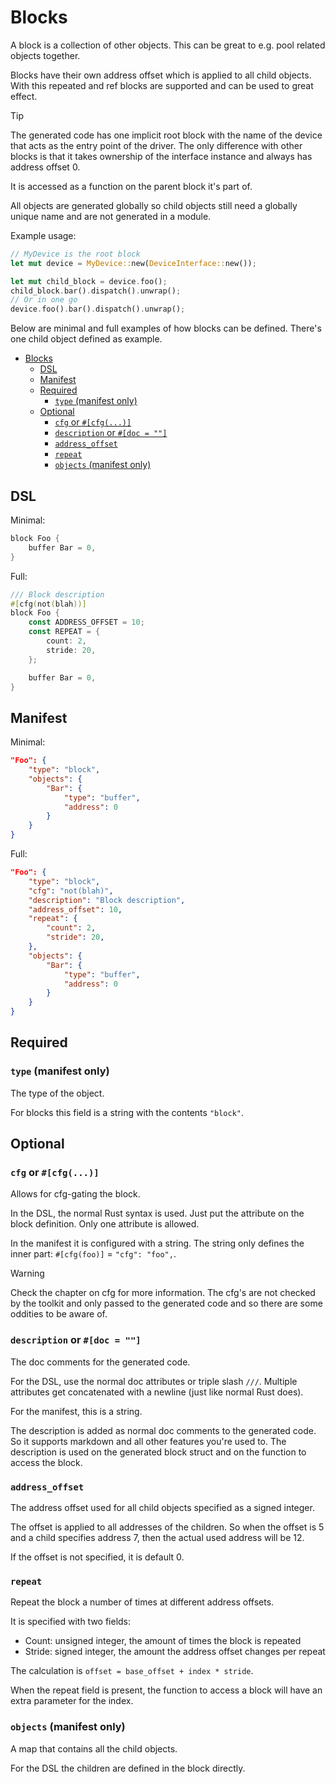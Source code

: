 # Blocks

A block is a collection of other objects. This can be great to e.g. pool related objects together.

Blocks have their own address offset which is applied to all child objects. With this repeated and ref blocks are supported and can be used to great effect.

> [!TIP]
> The generated code has one implicit root block with the name of the device that acts as the entry point of the driver.
> The only difference with other blocks is that it takes ownership of the interface instance and always has address offset 0.

It is accessed as a function on the parent block it's part of.

All objects are generated globally so child objects still need a globally unique name and are not generated in a module.

Example usage:
```rust
// MyDevice is the root block
let mut device = MyDevice::new(DeviceInterface::new());

let mut child_block = device.foo();
child_block.bar().dispatch().unwrap();
// Or in one go
device.foo().bar().dispatch().unwrap();
```

Below are minimal and full examples of how blocks can be defined.
There's one child object defined as example.

- [Blocks](#blocks)
  - [DSL](#dsl)
  - [Manifest](#manifest)
  - [Required](#required)
    - [`type` (manifest only)](#type-manifest-only)
  - [Optional](#optional)
    - [`cfg` or `#[cfg(...)]`](#cfg-or-cfg)
    - [`description` or `#[doc = ""]`](#description-or-doc--)
    - [`address_offset`](#address_offset)
    - [`repeat`](#repeat)
    - [`objects` (manifest only)](#objects-manifest-only)

## DSL

Minimal:
```rust
block Foo {
    buffer Bar = 0,
}
```

Full:
```rust
/// Block description
#[cfg(not(blah))]
block Foo {
    const ADDRESS_OFFSET = 10;
    const REPEAT = {
        count: 2,
        stride: 20,
    };

    buffer Bar = 0,
}
```

## Manifest

Minimal:
```json
"Foo": {
    "type": "block",
    "objects": {
        "Bar": {
            "type": "buffer",
            "address": 0
        }
    }
}
```

Full:
```json
"Foo": {
    "type": "block",
    "cfg": "not(blah)",
    "description": "Block description",
    "address_offset": 10,
    "repeat": {
        "count": 2,
        "stride": 20,
    },
    "objects": {
        "Bar": {
            "type": "buffer",
            "address": 0
        }
    }
}
```

## Required

### `type` (manifest only)

The type of the object.

For blocks this field is a string with the contents `"block"`.

## Optional

### `cfg` or `#[cfg(...)]`

Allows for cfg-gating the block.

In the DSL, the normal Rust syntax is used. Just put the attribute on the block definition. Only one attribute is allowed.

In the manifest it is configured with a string.
The string only defines the inner part: `#[cfg(foo)]` = `"cfg": "foo",`.

> [!WARNING]
> Check the chapter on cfg for more information. The cfg's are not checked by the toolkit and only passed to the generated code and so there are some oddities to be aware of.

### `description` or `#[doc = ""]`

The doc comments for the generated code.

For the DSL, use the normal doc attributes or triple slash `///`.
Multiple attributes get concatenated with a newline (just like normal Rust does).

For the manifest, this is a string.

The description is added as normal doc comments to the generated code. So it supports markdown and all other features you're used to. The description is used on the generated block struct and on the function to access the block.

### `address_offset`

The address offset used for all child objects specified as a signed integer.

The offset is applied to all addresses of the children. So when the offset is 5 and a child specifies address 7, then the actual used address will be 12.

If the offset is not specified, it is default 0.

### `repeat`

Repeat the block a number of times at different address offsets.

It is specified with two fields:
- Count: unsigned integer, the amount of times the block is repeated
- Stride: signed integer, the amount the address offset changes per repeat

The calculation is `offset = base_offset + index * stride`.

When the repeat field is present, the function to access a block will have an extra parameter for the index.

### `objects` (manifest only)

A map that contains all the child objects.

For the DSL the children are defined in the block directly.
